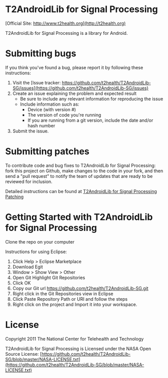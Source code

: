 T2AndroidLib for Signal Processing
===============

[Official Site: http://www.t2health.org](http://t2health.org)

T2AndroidLib for Signal Processing is a library for Android.

Submitting bugs
===============
If you think you've found a bug, please report it by following these instructions:  

1. Visit the [Issue tracker: https://github.com/t2health/T2AndroidLib-SG/issues](https://github.com/t2health/T2AndroidLib-SG/issues)
2. Create an issue explaining the problem and expected result
    - Be sure to include any relevant information for reproducing the issue
    - Include information such as:
        * Device (with version #)
        * The version of code you're running
        * If you are running from a git version, include the date and/or hash number
3. Submit the issue.

Submitting patches
==================
To contribute code and bug fixes to T2AndroidLib for Signal Processing: fork this project on Github, make changes to the code in your fork, 
and then send a "pull request" to notify the team of updates that are ready to be reviewed for inclusion.

Detailed instructions can be found at [T2AndroidLib for Signal Processing Patching](https://gist.github.com/1507418)

Getting Started with T2AndroidLib for Signal Processing
==============================================
Clone the repo on your computer

Instructions for using Eclipse:

1. Click Help > Eclipse Marketplace
2. Download Egit
3. Window > Show View > Other
4. Open Git Highlight Git Repositories
5. Click OK
6. Copy our Git url https://github.com/t2health/T2AndroidLib-SG.git
7. Right click in the Git Repositories view in Eclipse
8. Click Paste Repository Path or URI and follow the steps
9. Right click on the project and Import it into your workspace.

License
==============================================
Copyright 2011 The National Center for Telehealth and Technology

T2AndroidLib for Signal Processing is Licensed under the NASA Open Source License: [https://github.com/t2health/T2AndroidLib-SG/blob/master/NASA-LICENSE.txt](https://github.com/t2health/T2AndroidLib-SG/blob/master/NASA-LICENSE.txt)